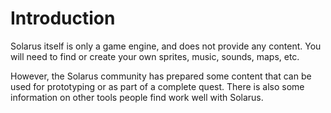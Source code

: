 # Introduction

Solarus itself is only a game engine, and does not provide any content. You will need to find or create your own sprites, music, sounds, maps, etc.

However, the Solarus community has prepared some content that can be used for prototyping or as part of a complete quest. There is also some information on other tools people find work well with Solarus.

